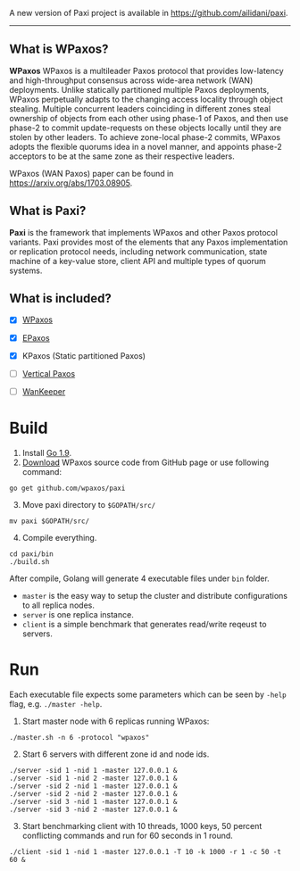 A new version of Paxi project is available in https://github.com/ailidani/paxi.

---

## What is WPaxos?

**WPaxos** WPaxos is a multileader Paxos protocol that provides low-latency and high-throughput consensus across wide-area network (WAN) deployments. Unlike statically partitioned multiple Paxos deployments, WPaxos perpetually adapts to the changing access locality through object stealing. Multiple concurrent leaders coinciding in different zones steal ownership of objects from each other using phase-1 of Paxos, and then use phase-2 to commit update-requests on these objects locally until they are stolen by other leaders. To achieve zone-local phase-2 commits, WPaxos adopts the flexible quorums idea in a novel manner, and appoints phase-2 acceptors to be at the same zone as their respective leaders.

WPaxos (WAN Paxos) paper can be found in https://arxiv.org/abs/1703.08905.


## What is Paxi?

**Paxi** is the framework that implements WPaxos and other Paxos protocol variants. Paxi provides most of the elements that any Paxos implementation or replication protocol needs, including network communication, state machine of a key-value store, client API and multiple types of quorum systems.


## What is included?

- [x] [WPaxos](https://arxiv.org/abs/1703.08905)
- [x] [EPaxos](https://dl.acm.org/citation.cfm?id=2517350)
- [x] KPaxos (Static partitioned Paxos)
- [ ] [Vertical Paxos](https://www.microsoft.com/en-us/research/wp-content/uploads/2009/08/Vertical-Paxos-and-Primary-Backup-Replication-.pdf)
- [ ] [WanKeeper](http://ieeexplore.ieee.org/abstract/document/7980095/)


# Build

1. Install [Go 1.9](https://golang.org/dl/).
2. [Download](https://github.com/wpaxos/paxi/archive/master.zip) WPaxos source code from GitHub page or use following command:
```
go get github.com/wpaxos/paxi
```

3. Move paxi directory to `$GOPATH/src/`
```
mv paxi $GOPATH/src/
```

4. Compile everything.
```
cd paxi/bin
./build.sh
```

After compile, Golang will generate 4 executable files under `bin` folder.
* `master` is the easy way to setup the cluster and distribute configurations to all replica nodes.
* `server` is one replica instance.
* `client` is a simple benchmark that generates read/write reqeust to servers.


# Run

Each executable file expects some parameters which can be seen by `-help` flag, e.g. `./master -help`.

1. Start master node with 6 replicas running WPaxos:
```
./master.sh -n 6 -protocol "wpaxos"
```

2. Start 6 servers with different zone id and node ids.
```
./server -sid 1 -nid 1 -master 127.0.0.1 &
./server -sid 1 -nid 2 -master 127.0.0.1 &
./server -sid 2 -nid 1 -master 127.0.0.1 &
./server -sid 2 -nid 2 -master 127.0.0.1 &
./server -sid 3 -nid 1 -master 127.0.0.1 &
./server -sid 3 -nid 2 -master 127.0.0.1 &
```

3. Start benchmarking client with 10 threads, 1000 keys, 50 percent conflicting commands and run for 60 seconds in 1 round.
```
./client -sid 1 -nid 1 -master 127.0.0.1 -T 10 -k 1000 -r 1 -c 50 -t 60 &
```
